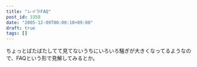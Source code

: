 ```yaml
---
title: "レイラFAQ"
post_id: 3358
date: "2005-12-09T00:00:10+09:00"
draft: true
tags: []
---
```


ちょっとばたばたしてて見てないうちにいろいろ騒ぎが大きくなってるようなので、FAQという形で見解してみるとか。
